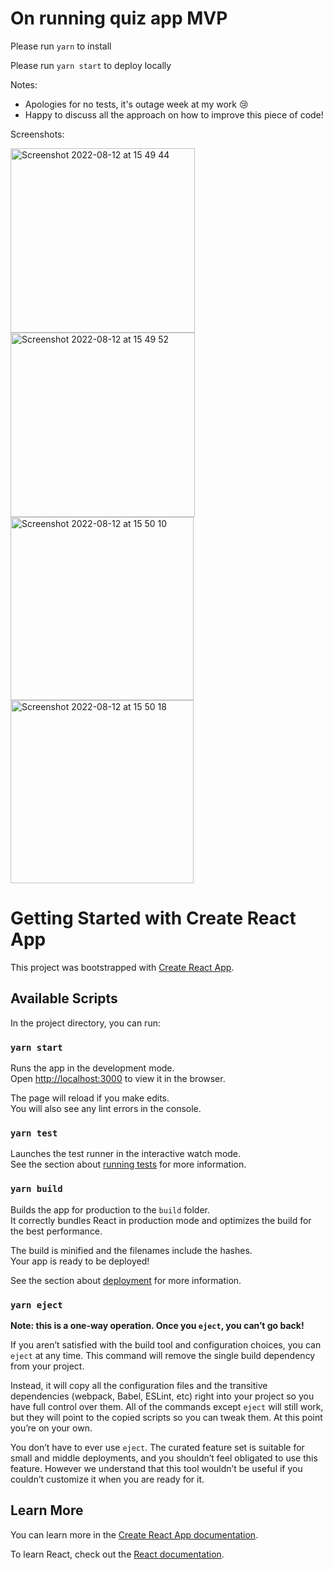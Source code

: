 # On running quiz app MVP

Please run `yarn` to install

Please run `yarn start` to deploy locally


Notes:
  - Apologies for no tests, it's outage week at my work 😢
  - Happy to discuss all the approach on how to improve this piece of code!

Screenshots:

<img width="295" alt="Screenshot 2022-08-12 at 15 49 44" src="https://user-images.githubusercontent.com/4904145/184367738-a57698ba-14e9-4a52-a851-469887a0ca72.png">
<img width="295" alt="Screenshot 2022-08-12 at 15 49 52" src="https://user-images.githubusercontent.com/4904145/184376399-373b378a-078e-4541-aec9-5029f0767f86.png">
<img width="293" alt="Screenshot 2022-08-12 at 15 50 10" src="https://user-images.githubusercontent.com/4904145/184376415-c0b01e7f-fe1f-4af5-a1e3-0c71cfb83e47.png">
<img width="293" alt="Screenshot 2022-08-12 at 15 50 18" src="https://user-images.githubusercontent.com/4904145/184376423-cd2f133e-1038-4d32-90d2-06715462e7c6.png">







# Getting Started with Create React App

This project was bootstrapped with [Create React App](https://github.com/facebook/create-react-app).

## Available Scripts

In the project directory, you can run:

### `yarn start`

Runs the app in the development mode.\
Open [http://localhost:3000](http://localhost:3000) to view it in the browser.

The page will reload if you make edits.\
You will also see any lint errors in the console.

### `yarn test`

Launches the test runner in the interactive watch mode.\
See the section about [running tests](https://facebook.github.io/create-react-app/docs/running-tests) for more information.

### `yarn build`

Builds the app for production to the `build` folder.\
It correctly bundles React in production mode and optimizes the build for the best performance.

The build is minified and the filenames include the hashes.\
Your app is ready to be deployed!


See the section about [deployment](https://facebook.github.io/create-react-app/docs/deployment) for more information.

### `yarn eject`

**Note: this is a one-way operation. Once you `eject`, you can’t go back!**

If you aren’t satisfied with the build tool and configuration choices, you can `eject` at any time. This command will remove the single build dependency from your project.

Instead, it will copy all the configuration files and the transitive dependencies (webpack, Babel, ESLint, etc) right into your project so you have full control over them. All of the commands except `eject` will still work, but they will point to the copied scripts so you can tweak them. At this point you’re on your own.

You don’t have to ever use `eject`. The curated feature set is suitable for small and middle deployments, and you shouldn’t feel obligated to use this feature. However we understand that this tool wouldn’t be useful if you couldn’t customize it when you are ready for it.

## Learn More

You can learn more in the [Create React App documentation](https://facebook.github.io/create-react-app/docs/getting-started).

To learn React, check out the [React documentation](https://reactjs.org/).
